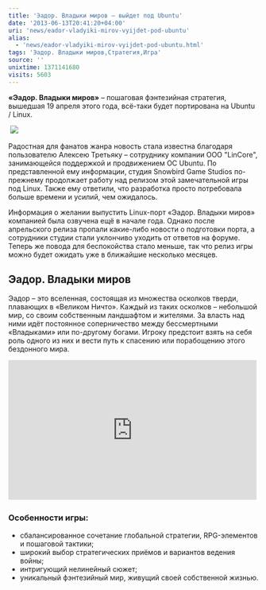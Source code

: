```yaml
---
title: 'Эадор. Владыки миров – выйдет под Ubuntu'
date: '2013-06-13T20:41:20+04:00'
uri: 'news/eador-vladyiki-mirov-vyijdet-pod-ubuntu'
alias: 
  - 'news/eador-vladyiki-mirov-vyijdet-pod-ubuntu.html'
tags: 'Эадор. Владыки миров,Стратегия,Игра'
source: ''
unixtime: 1371141680
visits: 5603
---
```

**«Эадор. Владыки миров»** – пошаговая фэнтезийная стратегия, вышедшая 19 апреля этого года, всё-таки будет портирована на Ubuntu / Linux.

 [![](img/2013/06/13/20-00/7535436338.jpg)](img/2013/06/13/20-00/7535436338.jpg)

Радостная для фанатов жанра новость стала известна благодаря пользователю Алексею Третьяку – сотруднику компании ООО "LinCore", занимающейся поддержкой и продвижением ОС Ubuntu. По представленной ему информации, студия Snowbird Game Studios по-прежнему продолжает работу над релизом этой замечательной игры под Linux. Также ему ответили, что разработка просто потребовала больше времени и усилий, чем ожидалось.

Информация о желании выпустить Linux-порт «Эадор. Владыки миров» компанией была озвучена ещё в начале года. Однако после апрельского релиза пропали какие-либо новости о подготовки порта, а сотрудники студии стали уклончиво уходить от ответов на форуме. Теперь же повода для беспокойства стало меньше, так что релиз игры можно будет ожидать уже в ближайшие несколько месяцев.

## Эадор. Владыки миров

Эадор – это вселенная, состоящая из множества осколков тверди, плавающих в «Великом Ничто». Каждый из таких осколков – небольшой мир, со своим собственным ландшафтом и жителями. За власть над ними идёт постоянное соперничество между бессмертными «Владыками» или по-другому богами. Игроку предстоит взять на себя роль одного из них и вести путь к спасению или порабощению этого бездонного мира.

<iframe src="https://www.youtube.com/embed/jyobmyae6JI" frameborder="0" width="500" height="281"></iframe> 

### Особенности игры:

*   сбалансированное сочетание глобальной стратегии, RPG-элементов и пошаговой тактики;
*   широкий выбор стратегических приёмов и вариантов ведения войны;
*   интригующий нелинейный сюжет;
*   уникальный фэнтезийный мир, живущий своей собственной жизнью.

